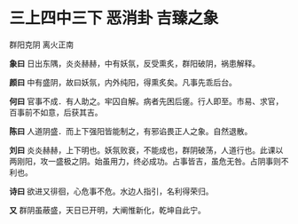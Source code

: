 # 三上四中三下 恶消卦 吉臻之象

群阳克阴 离火正南

**象曰** 日出东隅，炎炎赫赫，中有妖氛，反受熏炙，群阳破阴，祸患解释。

**颜曰** 中有盛阴，故曰妖氛，内外纯阳，得熏炙矣。凡事先乖后台。

**何曰** 官事不成．有人助之。牢囚自解。病者先困后瘥。行人即至。市易、求官，百事前不如意，后获其吉。

**陈曰** 人道阴盛．而上下强阳皆能制之，有邪谄畏正人之象。自然退散。

**刘曰** 炎炎赫赫，上下明也。妖氛败衰，不能成也，群阴破荡，人道行也。此课以两刚阳，攻一盛极之阴。始虽用力，终必成功。占事皆吉，虽危无咎。占阴事则不利也。

**诗曰** 欲进又徘徊，心危事不危。水边人指引，名利得荣归。

**又** 群阴虽蔽盛，天日已开明，大阐惟新化，乾坤自此宁。
